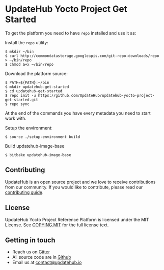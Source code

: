 # UpdateHub Yocto Project Get Started

To get the platform you need to have `repo` installed and use it as:

Install the `repo` utility:

```shell
$ mkdir ~/bin
$ curl http://commondatastorage.googleapis.com/git-repo-downloads/repo > ~/bin/repo
$ chmod a+x ~/bin/repo
```

Download the platform source:

``` shell
$ PATH=${PATH}:~/bin
$ mkdir updatehub-get-started
$ cd updatehub-get-started
$ repo init -u https://github.com/UpdateHub/updatehub-yocto-project-get-started.git
$ repo sync
```

At the end of the commands you have every metadata you need to start work with.

Setup the environment:

``` shell
$ source ./setup-environment build
```

Build updatehub-image-base

``` shell
$ bitbake updatehub-image-base
```

## Contributing

UpdateHub is an open source project and we love to receive contributions from our community.
If you would like to contribute, please read our [contributing guide](https://github.com/UpdateHub/updatehub/blob/v1/CONTRIBUTING.md).

## License

UpdateHub Yocto Project Reference Platform is licensed under the MIT License.
See [COPYING.MIT](https://github.com/UpdateHub/updatehub-yocto-project-reference-platform/blob/master/COPYING.MIT) for the full license text.

## Getting in touch

* Reach us on [Gitter](https://gitter.im/UpdateHub/community)
* All source code are in [Github](https://github.com/UpdateHub)
* Email us at [contact@updatehub.io](mailto:contact@updatehub.io)
